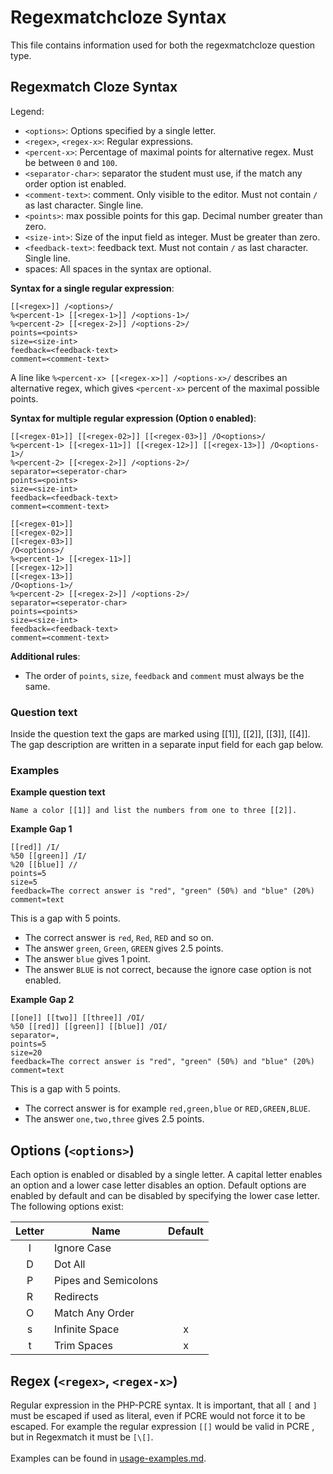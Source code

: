 # Regexmatchcloze Syntax
This file contains information used for both the regexmatchcloze question type.

## Regexmatch Cloze Syntax
Legend:
- `<options>`: Options specified by a single letter.
- `<regex>`, `<regex-x>`: Regular expressions.
- `<percent-x>`: Percentage of maximal points for alternative regex. Must be between `0` and `100`.
- `<separator-char>`: separator the student must use, if the match any order option ist enabled.
- `<comment-text>`: comment. Only visible to the editor. Must not contain `/` as last character. Single line.
- `<points>`: max possible points for this gap. Decimal number greater than zero.
- `<size-int>`: Size of the input field as integer. Must be greater than zero.
- `<feedback-text>`: feedback text. Must not contain `/` as last character. Single line.
- spaces: All spaces in the syntax are optional.

**Syntax for a single regular expression**:
```
[[<regex>]] /<options>/
%<percent-1> [[<regex-1>]] /<options-1>/
%<percent-2> [[<regex-2>]] /<options-2>/
points=<points>
size=<size-int>
feedback=<feedback-text>
comment=<comment-text>
```
A line like `%<percent-x> [[<regex-x>]] /<options-x>/` describes
an alternative regex, which gives `<percent-x>` percent of
the maximal possible points.

**Syntax for multiple regular expression (Option `O` enabled)**:
```
[[<regex-01>]] [[<regex-02>]] [[<regex-03>]] /O<options>/
%<percent-1> [[<regex-11>]] [[<regex-12>]] [[<regex-13>]] /O<options-1>/
%<percent-2> [[<regex-2>]] /<options-2>/
separator=<seperator-char>
points=<points>
size=<size-int>
feedback=<feedback-text>
comment=<comment-text>
```
```
[[<regex-01>]]
[[<regex-02>]]
[[<regex-03>]]
/O<options>/
%<percent-1> [[<regex-11>]]
[[<regex-12>]]
[[<regex-13>]]
/O<options-1>/
%<percent-2> [[<regex-2>]] /<options-2>/
separator=<seperator-char>
points=<points>
size=<size-int>
feedback=<feedback-text>
comment=<comment-text>
```

**Additional rules**:
- The order of `points`, `size`, `feedback` and `comment` must always
be the same.

### Question text
Inside the question text the gaps are marked using [[1]], [[2]], [[3]], [[4]].
The gap description are written in a separate input field for each gap below.

### Examples
**Example question text**
```
Name a color [[1]] and list the numbers from one to three [[2]].
```

**Example Gap 1**
```
[[red]] /I/
%50 [[green]] /I/
%20 [[blue]] //
points=5 
size=5
feedback=The correct answer is "red", "green" (50%) and "blue" (20%)
comment=text
```
This is a gap with 5 points.
- The correct answer is `red`, `Red`, `RED` and so on.
- The answer `green`, `Green`, `GREEN` gives 2.5 points.
- The answer `blue` gives 1 point.
- The answer `BLUE` is not correct, because the ignore case option is not enabled.

**Example Gap 2**
```
[[one]] [[two]] [[three]] /OI/
%50 [[red]] [[green]] [[blue]] /OI/
separator=,
points=5 
size=20
feedback=The correct answer is "red", "green" (50%) and "blue" (20%)
comment=text
```
This is a gap with 5 points.
- The correct answer is for example `red,green,blue` or `RED,GREEN,BLUE`.
- The answer `one,two,three` gives 2.5 points.

## Options (`<options>`)
Each option is enabled or disabled by a single letter. A capital letter enables
an option and a lower case letter disables an option. Default options are
enabled by default and can be disabled by specifying the lower case letter.
The following options exist:

| Letter | Name                 | Default |
|:------:|----------------------|:-------:|
|   I    | Ignore Case          |         |
|   D    | Dot All              |         |
|   P    | Pipes and Semicolons |         |
|   R    | Redirects            |         |
|   O    | Match Any Order      |         |
|   s    | Infinite Space       |    x    |
|   t    | Trim Spaces          |    x    |

## Regex (`<regex>`, `<regex-x>`)
Regular expression in the PHP-PCRE syntax.
It is important, that all `[` and `]` must be escaped if used as literal, even
if PCRE would not force it to be escaped. For example the
regular expression `[[]` would be valid in PCRE , but in Regexmatch it must
be `[\[]`.
<br><br>
Examples can be found in [usage-examples.md](usage-examples.md).

